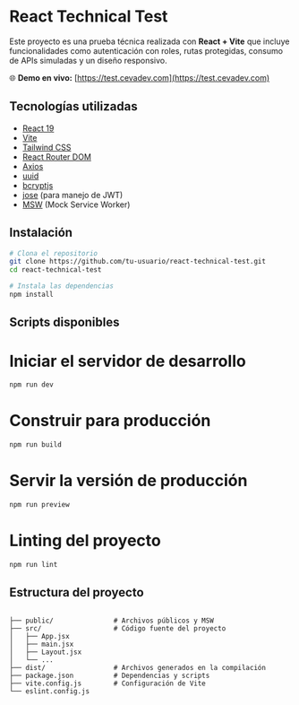 # React Technical Test

Este proyecto es una prueba técnica realizada con **React + Vite** que incluye funcionalidades como autenticación con roles, rutas protegidas, consumo de APIs simuladas y un diseño responsivo.

🌐 **Demo en vivo:** [https://test.cevadev.com](https://test.cevadev.com)

## Tecnologías utilizadas

- [React 19](https://react.dev/)
- [Vite](https://vitejs.dev/)
- [Tailwind CSS](https://tailwindcss.com/)
- [React Router DOM](https://reactrouter.com/)
- [Axios](https://axios-http.com/)
- [uuid](https://github.com/uuidjs/uuid)
- [bcryptjs](https://github.com/dcodeIO/bcrypt.js)
- [jose](https://github.com/panva/jose) (para manejo de JWT)
- [MSW](https://mswjs.io/) (Mock Service Worker)

## Instalación

```bash
# Clona el repositorio
git clone https://github.com/tu-usuario/react-technical-test.git
cd react-technical-test

# Instala las dependencias
npm install

```

## Scripts disponibles

# Iniciar el servidor de desarrollo

```bash
npm run dev
```

# Construir para producción

```bash
npm run build
```

# Servir la versión de producción

```bash
npm run preview
```

# Linting del proyecto

```bash
npm run lint
```

## Estructura del proyecto

```

├── public/               # Archivos públicos y MSW
├── src/                  # Código fuente del proyecto
│   ├── App.jsx
│   ├── main.jsx
│   ├── Layout.jsx
│   └── ...
├── dist/                 # Archivos generados en la compilación
├── package.json          # Dependencias y scripts
├── vite.config.js        # Configuración de Vite
└── eslint.config.js
```
